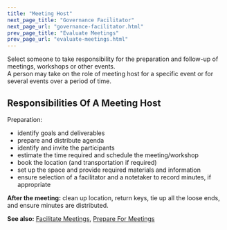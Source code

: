 ```yaml
---
title: "Meeting Host"
next_page_title: "Governance Facilitator"
next_page_url: "governance-facilitator.html"
prev_page_title: "Evaluate Meetings"
prev_page_url: "evaluate-meetings.html"
---
```



<div class="card summary"><div class="card-body">Select someone to take responsibility for the preparation and follow-up of meetings, workshops or other events.
</div></div>
A person may take on the role of meeting host for a specific event or for several events over a period of time.

## Responsibilities Of A Meeting Host

Preparation:

-   identify goals and deliverables
-   prepare and distribute agenda
-   identify and invite the participants
-   estimate the time required and schedule the meeting/workshop
-   book the location (and transportation if required)
-   set up the space and provide required materials and information
-   ensure selection of a facilitator and a notetaker to record minutes, if appropriate

**After the meeting:** clean up location, return keys, tie up all the loose ends, and ensure minutes are distributed.

**See also:** [Facilitate Meetings](facilitate-meetings.html), [Prepare For Meetings](prepare-for-meetings.html)